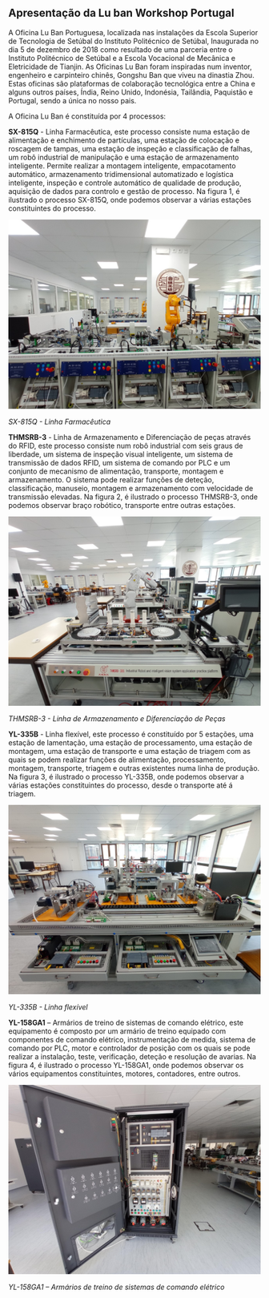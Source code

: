 ## Apresentação da Lu ban Workshop Portugal

A Oficina Lu Ban Portuguesa, localizada nas instalações da Escola Superior de Tecnologia de Setúbal do Instituto Politécnico de Setúbal, Inaugurada no dia 5 de dezembro de 2018 como resultado de uma parceria entre o Instituto Politécnico de Setúbal e a Escola Vocacional de Mecânica e Eletricidade de Tianjin. As Oficinas Lu Ban foram inspiradas num inventor, engenheiro e carpinteiro chinês, Gongshu Ban que viveu na dinastia Zhou. Estas oficinas são plataformas de colaboração tecnológica entre a China e alguns outros países, Índia, Reino Unido, Indonésia, Tailândia, Paquistão e Portugal, sendo a única no nosso pais. 

A Oficina Lu Ban é constituída por 4 processos: 

**SX-815Q** - Linha Farmacêutica, este processo consiste numa estação de alimentação e enchimento de partículas, uma estação de colocação e roscagem de tampas, uma estação de inspeção e classificação de falhas, um robô industrial de manipulação e uma estação de armazenamento inteligente. Permite realizar a montagem inteligente, empacotamento automático, armazenamento tridimensional automatizado e logística inteligente, inspeção e controle automático de qualidade de produção, aquisição de dados para controlo e gestão de processo. Na figura 1, é ilustrado o processo SX-815Q, onde podemos observar a várias estações constituintes do processo.

![SX-815Q](./lines/imagens/Linha_10.jpg)

*SX-815Q - Linha Farmacêutica*

**THMSRB-3** - Linha de Armazenamento e Diferenciação de peças através do RFID, este processo consiste num robô industrial com seis graus de liberdade, um sistema de inspeção visual inteligente, um sistema de transmissão de dados RFID, um sistema de comando por PLC e um conjunto de mecanismo de alimentação, transporte, montagem e armazenamento. O sistema pode realizar funções de deteção, classificação, manuseio, montagem e armazenamento com velocidade de transmissão elevadas. Na figura 2, é ilustrado o processo THMSRB-3, onde podemos observar braço robótico, transporte entre outras estações. 

![THMSRB-3](./lines/imagens/Linha_20.jpg)

*THMSRB-3 - Linha de Armazenamento e Diferenciação de Peças*

**YL-335B** - Linha flexível, este processo é constituído por 5 estações, uma estação de lamentação, uma estação de processamento, uma estação de montagem, uma estação de transporte e uma estação de triagem com as quais se podem realizar funções de alimentação, processamento, montagem, transporte, triagem e outras existentes numa linha de produção. Na figura 3, é ilustrado o processo YL-335B, onde podemos observar a várias estações constituintes do processo, desde o transporte até á triagem.

![YL-335B](./lines/imagens/Linha_30.jpg)

*YL-335B - Linha flexível*

**YL-158GA1** – Armários de treino de sistemas de comando elétrico, este equipamento é composto por um armário de treino equipado com componentes de comando elétrico, instrumentação de medida, sistema de comando por PLC, motor e controlador de posição com os quais se pode realizar a instalação, teste, verificação, deteção e resolução de avarias. Na figura 4, é ilustrado o processo YL-158GA1, onde podemos observar os vários equipamentos constituintes, motores, contadores, entre outros. 

![YL-158GA1](./lines/imagens/Armarios_de_treino_de_sistemas_de_comando_eletrico.jpg)

*YL-158GA1 – Armários de treino de sistemas de comando elétrico*